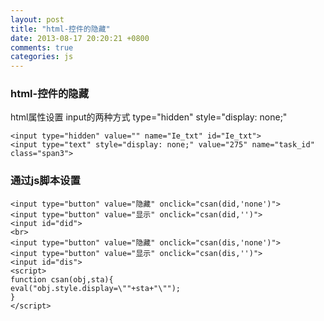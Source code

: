 ```yaml
---
layout: post
title: "html-控件的隐藏"
date: 2013-08-17 20:20:21 +0800
comments: true
categories: js
---
```

    
### html-控件的隐藏

html属性设置 input的两种方式 type="hidden" style="display: none;"
```	
<input type="hidden" value="" name="Ie_txt" id="Ie_txt">  
<input type="text" style="display: none;" value="275" name="task_id" class="span3">
```
### 通过js脚本设置
```	
<input type="button" value="隐藏" onclick="csan(did,'none')">
<input type="button" value="显示" onclick="csan(did,'')">
<input id="did">
<br>
<input type="button" value="隐藏" onclick="csan(dis,'none')">
<input type="button" value="显示" onclick="csan(dis,'')">
<input id="dis">
<script>
function csan(obj,sta){
eval("obj.style.display=\""+sta+"\"");
}
</script>
```